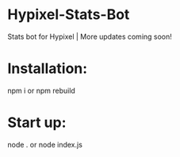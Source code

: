 # Hypixel-Stats-Bot
Stats bot for Hypixel | More updates coming soon!

# Installation:
npm i
or
npm rebuild

# Start up:
node .
or 
node index.js
